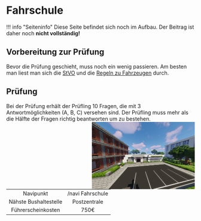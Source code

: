 # Fahrschule
!!! info "Seiteninfo" 
      Diese Seite befindet sich noch im Aufbau. Der Beitrag ist daher noch **nicht vollständig!**
      
## Vorbereitung zur Prüfung

Bevor die Prüfung geschieht, muss noch ein wenig passieren. Am besten man liest man sich die [StVO](https://germanrp.eu/forum/index.php?thread/9115-wichtig-stra%C3%9Fenverkehrsordnung-stvo/) und die [Regeln zu Fahrzeugen](https://germanrp.eu/forum/index.php?thread/456-regelung-fahrzeuge/) durch.

## Prüfung

Bei der Prüfung erhält der Prüfling 10 Fragen, die mit 3 Antwortmöglichkeiten (A, B, C) versehen sind. Der Prüfling muss mehr als die Hälfte der Fragen richtig beantworten um zu bestehen.
<img align="right" width="275" eight="150" src="../../../assets/image/orte/Fahrschule.png"> 

|  |  |
| :-: | :-: |
| Navipunkt | /navi Fahrschule |
| Nähste Bushaltestelle | Postzentrale |
| Führerscheinkosten | 750€ |
